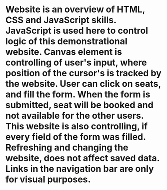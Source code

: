 # Website is an overview of HTML, CSS and JavaScript skills. JavaScript is used here to control logic of this demonstrational website. Canvas element is controlling of user's input, where position of the cursor's is tracked by the website. User can click on seats, and fill the form. When the form is submitted, seat will be booked and not available for the other users. This website is also controlling, if every field of the form was filled. Refreshing and changing the website, does not affect saved data. Links in the navigation bar are only for visual purposes.
